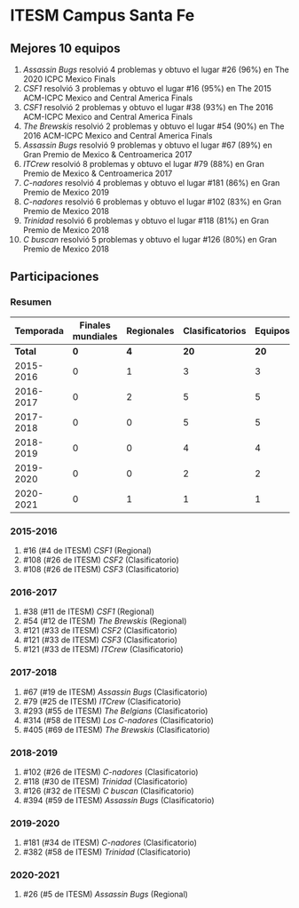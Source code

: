 ---
---

# ITESM Campus Santa Fe

## Mejores 10 equipos

1. _Assassin Bugs_ resolvió 4 problemas y obtuvo el lugar #26 (96%) en The 2020 ICPC Mexico Finals
1. _CSF1_ resolvió 3 problemas y obtuvo el lugar #16 (95%) en The 2015 ACM-ICPC Mexico and Central America Finals
1. _CSF1_ resolvió 2 problemas y obtuvo el lugar #38 (93%) en The 2016 ACM-ICPC Mexico and Central America Finals
1. _The Brewskis_ resolvió 2 problemas y obtuvo el lugar #54 (90%) en The 2016 ACM-ICPC Mexico and Central America Finals
1. _Assassin Bugs_ resolvió 9 problemas y obtuvo el lugar #67 (89%) en Gran Premio de Mexico & Centroamerica 2017
1. _ITCrew_ resolvió 8 problemas y obtuvo el lugar #79 (88%) en Gran Premio de Mexico & Centroamerica 2017
1. _C-nadores_ resolvió 4 problemas y obtuvo el lugar #181 (86%) en Gran Premio de Mexico 2019
1. _C-nadores_ resolvió 6 problemas y obtuvo el lugar #102 (83%) en Gran Premio de Mexico 2018
1. _Trinidad_ resolvió 6 problemas y obtuvo el lugar #118 (81%) en Gran Premio de Mexico 2018
1. _C buscan_ resolvió 5 problemas y obtuvo el lugar #126 (80%) en Gran Premio de Mexico 2018

## Participaciones

### Resumen

| Temporada | Finales mundiales | Regionales | Clasificatorios | Equipos |
| --- | --- | --- | --- | --- |
| **Total** | **0** | **4** | **20** | **20** |
| 2015-2016 | 0 | 1 | 3 | 3 |
| 2016-2017 | 0 | 2 | 5 | 5 |
| 2017-2018 | 0 | 0 | 5 | 5 |
| 2018-2019 | 0 | 0 | 4 | 4 |
| 2019-2020 | 0 | 0 | 2 | 2 |
| 2020-2021 | 0 | 1 | 1 | 1 |

### 2015-2016

1. #16 (#4 de ITESM) _CSF1_ (Regional)
1. #108 (#26 de ITESM) _CSF2_ (Clasificatorio)
1. #108 (#26 de ITESM) _CSF3_ (Clasificatorio)

### 2016-2017

1. #38 (#11 de ITESM) _CSF1_ (Regional)
1. #54 (#12 de ITESM) _The Brewskis_ (Regional)
1. #121 (#33 de ITESM) _CSF2_ (Clasificatorio)
1. #121 (#33 de ITESM) _CSF3_ (Clasificatorio)
1. #121 (#33 de ITESM) _ITCrew_ (Clasificatorio)

### 2017-2018

1. #67 (#19 de ITESM) _Assassin Bugs_ (Clasificatorio)
1. #79 (#25 de ITESM) _ITCrew_ (Clasificatorio)
1. #293 (#55 de ITESM) _The Belgians_ (Clasificatorio)
1. #314 (#58 de ITESM) _Los C-nadores_ (Clasificatorio)
1. #405 (#69 de ITESM) _The Brewskis_ (Clasificatorio)

### 2018-2019

1. #102 (#26 de ITESM) _C-nadores_ (Clasificatorio)
1. #118 (#30 de ITESM) _Trinidad_ (Clasificatorio)
1. #126 (#32 de ITESM) _C buscan_ (Clasificatorio)
1. #394 (#59 de ITESM) _Assassin Bugs_ (Clasificatorio)

### 2019-2020

1. #181 (#34 de ITESM) _C-nadores_ (Clasificatorio)
1. #382 (#58 de ITESM) _Trinidad_ (Clasificatorio)

### 2020-2021

1. #26 (#5 de ITESM) _Assassin Bugs_ (Regional)



